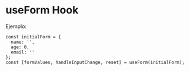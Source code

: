 # useForm Hook

Ejemplo:

```
const initialForm = {
  name: '',
  age: 0,
  email: ''
};
const [formValues, handleInputChange, reset] = useForm(initialForm);
```
